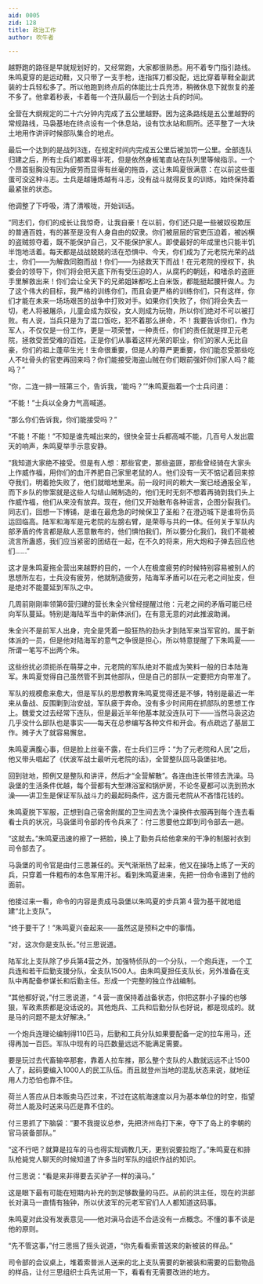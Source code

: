 ```yaml
---
aid: 0005
zid: 128
title: 政治工作
author: 吹牛者

---
```




  越野跑的路径是早就规划好的，又经常跑，大家都很熟悉。用不着专门指引路线。朱鸣夏穿的是运动鞋，又只带了一支手枪，连指挥刀都没配，远比穿着草鞋全副武装的士兵轻松多了。所以他跑到终点后的体能比士兵充沛，稍微休息下就恢复的差不多了。他拿着秒表，卡着每一个连队最后一个到达士兵的时间。

  全营在大纲规定的二十六分钟内完成了五公里越野。因为这条路线是五公里越野的常规路线，马袅基地在终点设有一个休息站，设有饮水站和厕所。还平整了一大块土地用作讲评时候部队集合的地点。

  最后一个达到的是战列3连，在规定时间内完成五公里后被加罚一公里。全部连队归建之后，所有士兵们都累得半死，但是依然身板笔直站在队列里等候指示。一个个昂首挺胸没有因为疲劳而显得有丝毫的拖沓，这让朱鸣夏很满意：在以前这些蛋蛋可没这种斗志。士兵是越锤炼越有斗志，没有战斗就得反复的训练，始终保持着最紧张的状态。

  他调整了下呼吸，清了清喉咙，开始训话。

  “同志们，你们的成长让我惊奇，让我自豪！在以前，你们还只是一些被奴役欺压的普通百姓，有的甚至是没有人身自由的奴隶。你们被层层的官吏压迫着，被凶横的盗贼掠夺着，既不能保护自己，又不能保护家人。即使最好的年成里也只能半饥半饱地活着。每天都是战战兢兢的活在恐惧中、今天，你们成为了元老院光荣的战士，你们——为解救同胞而战！你们——为拯救天下而战！在元老院的授权下，执委会的领导下，你们将会把天底下所有受压迫的人，从腐朽的朝廷，和嗜杀的盗匪手里解救出来！你们会让全天下的兄弟姐妹都吃上白米饭，都能挺起腰杆做人。为了这个伟大的目标，我严格的训练你们，而且会更严格的训练你们，只有这样，你们才能在未来一场场艰苦的战争中打败对手。如果你们失败了，你们将会失去一切，老人将被屠杀，儿童会成为奴役，女人则成为玩物，所以你们绝对不可以被打败。有人说，当兵只是为了混口饭吃，犯不着那么拼命，不！我要告诉你们，作为军人，不仅仅是一份工作，更是一项荣誉，一种责任，你们的责任就是捍卫元老院，拯救受苦受难的百姓。正是你们从事着这样光荣的职业，你们的家人无比自豪，你们的祖上蓬荜生光！生命很重要，但是人的尊严更重要，你们能忍受那些吃人不吐骨头的官吏再回来吗？你们能接受海盗山贼在你们眼前强奸你们家人吗？能吗？”

  “你，二连一排一班第三个，告诉我，‘能吗？’”朱鸣夏指着一个士兵问道：

  “不能！”士兵以全身力气高喊道。

  “那么你们告诉我，你们能接受吗？”

  “不能！不能！”不知是谁先喊出来的，很快全营士兵都高喊不能，几百号人发出震天的响声，朱鸣夏举手示意安静。

  “我知道大家绝不接受。但是有人想：那些官吏，那些盗匪，那些曾经骑在大家头上作威作福，用你们的血汗养肥自己家里老鼠的人。他们没有一天不惦记着回来掠夺我们，明着抢失败了，他们就暗地里来。前一段时间的赖大一案已经通报全军，而下乡队的惨案就是这些人勾结山贼制造的，他们无时无刻不想着再骑到我们头上作威作福，他们从来没有放弃。现在，他们又开始散布各种谣言，企图分裂我们。同志们，回想一下博铺，是谁在最危急的时候保卫了圣船？在澄迈城下是谁将伤员运回临高。陆军和海军是元老院的左膀右臂，是荣辱与共的一体。任何关于军队内部矛盾的传言都是敌人恶意散布的，他们惧怕我们，所以要分化我们，我们不能被流言所蛊惑，我们应当紧密的团结在一起，在不久的将来，用大炮和子弹去回应他们……”

  这才是朱鸣夏拖全营出来越野的目的，一个人在极度疲劳的时候特别容易被别人的思想所左右，士兵没有疲劳，他就制造疲劳，陆海军矛盾可以在元老之间扯皮，但是绝对不能蔓延到军队之中。

  几周前刚刚率领第6营归建的营长朱全兴曾经提醒过他：元老之间的矛盾可能已经向军队蔓延。特别是海陆军当中的新体派们，在有意无意的对此推波助澜。

  朱全兴不是前军人出身，完全是凭着一股狂热的劲头才到陆军来当军官的。属于新体派的一员，但是他对陆海军的意气之争很是担心，所以特意提醒了下朱鸣夏——所谓一笔写不出两个朱。

  这些纷扰必须扼杀在萌芽之中，元老院的军队绝对不能成为笑料一般的日本陆海军。朱鸣夏觉得自己虽然管不到其他部队，但是自己的部队一定要把方向带准了。

  军队的规模愈来愈大，但是军队的思想教育朱鸣夏觉得还是不够，特别是最近一年来从备战、反围剿到治安战，军队疲于奔命。没有多少时间用在抓部队的思想工作上。魏爱文过去经常下连队，但是最近半年他基本就没连队可下——当然马袅这边几乎没什么部队也是事实——每天在总参编写各种文件和开会。有点疏远了基层工作。摊子大了就容易懈怠。

  朱鸣夏满腹心事，但是脸上丝毫不露，在士兵们三呼：“为了元老院和人民”之后，他又带头唱起了《伏波军战士最听元老院的话》，全营整队回马袅堡驻地。

  回到驻地，照例又是整队和讲评，然后才“全营解散”。各连由连长带领去洗澡。马袅堡的生活条件优越，每个营都有大型淋浴室和锅炉房，不论冬夏都可以洗到热水澡——讲卫生是保证军队战斗力的最起码条件，这方面元老院从不吝惜花钱的。

  朱鸣夏脱下军服，正想到自己宿舍附属的卫生间去洗个澡换件衣服再到每个连去看看士兵的状况，马袅堡司令部的传令兵来了：付三思要他立即到司令部去一趟。

  “这就去。”朱鸣夏迅速的擦了一把脸，换上了勤务兵给他拿来的干净的制服衬衣到司令部去了。

  马袅堡的司令官是由付三思兼任的。天气渐渐热了起来，他又在操场上练了一天的兵，只穿着一件粗布的本色军用汗衫。看到朱鸣夏进来，先把一份命令递到了他的面前。

  他接过来一看，命令的内容是责成马袅堡以朱鸣夏的步兵第４营为基干就地组建“北上支队”。

  “终于要干了！”朱鸣夏兴奋起来——虽然这是预料之中的事情。

  “对，这次你是支队长。”付三思说道。

  陆军北上支队除了步兵第4营之外，加强特侦队的一个分队，一个炮兵连，一个工兵连和若干后勤支援分队，全支队1500人。由朱鸣夏担任支队长，另外准备在支队中再配备参谋长和后勤主任。形成一个完整的独立作战编制。

  “其他都好说，”付三思说道，“４营一直保持着战备状态，你把这群小子操的也够狠，军政素质都是没话说的。其他炮兵、工兵和后勤分队也好说，都是现成的。就是马的问题不是太好解决。”

  一个炮兵连理论编制得110匹马，后勤和工兵分队如果要配备一定的拉车用马，还得再加一百匹。军队中现有的马匹数量远远不能满足需要。

  要是玩过去代畜输卒那套，靠着人拉车推，那么整个支队的人数就远远不止1500人了，起码要编入1000人的民工队伍。而且就登州当地的混乱状态来说，就地征用人力恐怕也靠不住。

  荷兰人答应从日本贩卖马匹过来，不过在这航海速度以月为基本单位的时空，指望荷兰人能及时送来马匹是靠不住的。

  付三思抓了下脑袋：“要不我提议总参，先把济州岛打下来，夺下了岛上的李朝的官马装备部队。”

  “这不行吧？就算是拉车的马也得实现调教几天，更别说要拉炮了。”朱鸣夏在和排队枪毙党人聊天的时候知道了许多当时军队的组织作战的知识。

  付三思说：“看是来非得要去买驴子一样的滇马。”

  这是眼下最有可能在短期内补充的到足够数量的马匹。从前的洪主任，现在的洪部长对滇马一直情有独钟，所以伏波军的元老军官们人人都知道这码事。

  朱鸣夏对此没有发表意见——他对滇马合适不合适没有一点概念。不懂的事不谈是他的原则。

  “先不管这事，”付三思摇了摇头说道，“你先看看索普送来的新被装的样品。”

  司令部的会议桌上，堆着索普派人送来的北上支队需要的新被装和需要的后勤物品的样品，让付三思组织士兵先试用一下，看看有无需要改进的地方。



